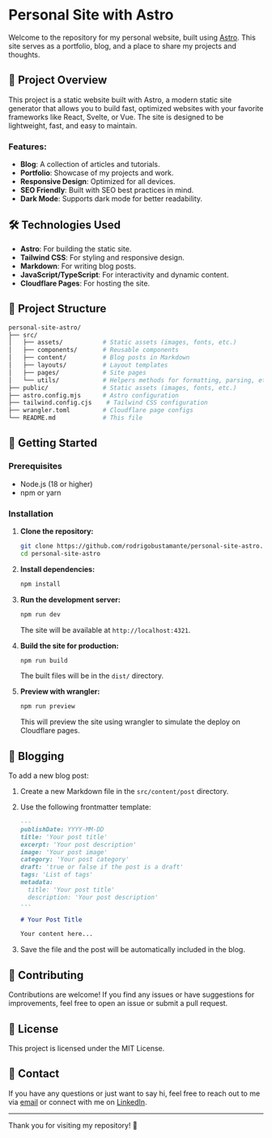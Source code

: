 # Personal Site with Astro

Welcome to the repository for my personal website, built using [Astro](https://astro.build/). This site serves as a portfolio, blog, and a place to share my projects and thoughts.

## 🚀 Project Overview

This project is a static website built with Astro, a modern static site generator that allows you to build fast, optimized websites with your favorite frameworks like React, Svelte, or Vue. The site is designed to be lightweight, fast, and easy to maintain.

### Features:

- **Blog**: A collection of articles and tutorials.
- **Portfolio**: Showcase of my projects and work.
- **Responsive Design**: Optimized for all devices.
- **SEO Friendly**: Built with SEO best practices in mind.
- **Dark Mode**: Supports dark mode for better readability.

## 🛠️ Technologies Used

- **Astro**: For building the static site.
- **Tailwind CSS**: For styling and responsive design.
- **Markdown**: For writing blog posts.
- **JavaScript/TypeScript**: For interactivity and dynamic content.
- **Cloudflare Pages**: For hosting the site.

## 📂 Project Structure

```bash
personal-site-astro/
├── src/
│   ├── assets/           # Static assets (images, fonts, etc.)
│   ├── components/       # Reusable components
│   ├── content/          # Blog posts in Markdown
│   ├── layouts/          # Layout templates
│   ├── pages/            # Site pages
│   └── utils/            # Helpers methods for formatting, parsing, etc.
├── public/               # Static assets (images, fonts, etc.)
├── astro.config.mjs      # Astro configuration
├── tailwind.config.cjs    # Tailwind CSS configuration
├── wrangler.toml         # Cloudflare page configs
└── README.md             # This file
```

## 🚀 Getting Started

### Prerequisites

- Node.js (18 or higher)
- npm or yarn

### Installation

1. **Clone the repository:**

   ```bash
   git clone https://github.com/rodrigobustamante/personal-site-astro.git
   cd personal-site-astro
   ```

2. **Install dependencies:**

   ```bash
   npm install
   ```

3. **Run the development server:**

   ```bash
   npm run dev
   ```

   The site will be available at `http://localhost:4321`.

4. **Build the site for production:**

   ```bash
   npm run build
   ```

   The built files will be in the `dist/` directory.

5. **Preview with wrangler:**

   ```bash
   npm run preview
   ```

   This will preview the site using wrangler to simulate the deploy on Cloudflare pages.

## 📝 Blogging

To add a new blog post:

1. Create a new Markdown file in the `src/content/post` directory.
2. Use the following frontmatter template:

   ```markdown
   ---
   publishDate: YYYY-MM-DD
   title: 'Your post title'
   excerpt: 'Your post description'
   image: 'Your post image'
   category: 'Your post category'
   draft: 'true or false if the post is a draft'
   tags: 'List of tags'
   metadata:
     title: 'Your post title'
     description: 'Your post description'
   ---

   # Your Post Title

   Your content here...
   ```

3. Save the file and the post will be automatically included in the blog.

## 🤝 Contributing

Contributions are welcome! If you find any issues or have suggestions for improvements, feel free to open an issue or submit a pull request.

## 📄 License

This project is licensed under the MIT License.

## 📧 Contact

If you have any questions or just want to say hi, feel free to reach out to me via [email](mailto:rbustamantejelvez@gmail.com) or connect with me on [LinkedIn](https://www.linkedin.com/in/rod-bustamante/).

---

Thank you for visiting my repository! 🎉
